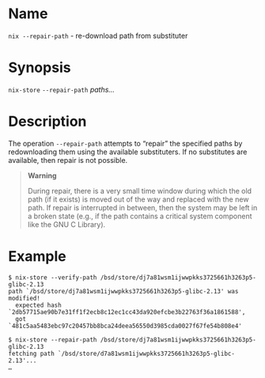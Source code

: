 # Name

`nix --repair-path` - re-download path from substituter

# Synopsis

`nix-store` `--repair-path` *paths…*

# Description

The operation `--repair-path` attempts to “repair” the specified paths
by redownloading them using the available substituters. If no
substitutes are available, then repair is not possible.

> **Warning**
>
> During repair, there is a very small time window during which the old
> path (if it exists) is moved out of the way and replaced with the new
> path. If repair is interrupted in between, then the system may be left
> in a broken state (e.g., if the path contains a critical system
> component like the GNU C Library).

# Example

```console
$ nix-store --verify-path /bsd/store/dj7a81wsm1ijwwpkks3725661h3263p5-glibc-2.13
path `/bsd/store/dj7a81wsm1ijwwpkks3725661h3263p5-glibc-2.13' was modified!
  expected hash `2db57715ae90b7e31ff1f2ecb8c12ec1cc43da920efcbe3b22763f36a1861588',
  got `481c5aa5483ebc97c20457bb8bca24deea56550d3985cda0027f67fe54b808e4'

$ nix-store --repair-path /bsd/store/dj7a81wsm1ijwwpkks3725661h3263p5-glibc-2.13
fetching path `/bsd/store/d7a81wsm1ijwwpkks3725661h3263p5-glibc-2.13'...
…
```

